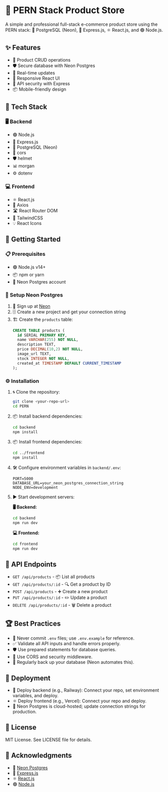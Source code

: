 
# 🛒 PERN Stack Product Store

A simple and professional full-stack e-commerce product store using the PERN stack: 🐘 PostgreSQL (Neon), 🚂 Express.js, ⚛️ React.js, and 🟢 Node.js.


## ✨ Features

- 📝 Product CRUD operations
- 🛡️ Secure database with Neon Postgres
- 🔄 Real-time updates
- 📱 Responsive React UI
- 🔐 API security with Express
- 📦 Mobile-friendly design

## 🧰 Tech Stack

### 🖥️ Backend
- 🟢 Node.js
- 🚂 Express.js
- 🐘 PostgreSQL (Neon)
- 🔗 cors
- 🛡️ helmet
- 📊 morgan
- ⚙️ dotenv

### 💻 Frontend
- ⚛️ React.js
- 🔗 Axios
- 🛣️ React Router DOM
- 🎨 TailwindCSS
- 💡 React Icons

## 🚀 Getting Started

### 📋 Prerequisites
- 🟢 Node.js v14+
- 📦 npm or yarn
- 🐘 Neon Postgres account

### 🐘 Setup Neon Postgres

1. 📝 Sign up at [Neon](https://neon.tech)
2. 🗄️ Create a new project and get your connection string
3. 🏗️ Create the `products` table:
   ```sql
   CREATE TABLE products (
     id SERIAL PRIMARY KEY,
     name VARCHAR(255) NOT NULL,
     description TEXT,
     price DECIMAL(10,2) NOT NULL,
     image_url TEXT,
     stock INTEGER NOT NULL,
     created_at TIMESTAMP DEFAULT CURRENT_TIMESTAMP
   );
   ```

### ⚙️ Installation

1. 🌀 Clone the repository:
   ```bash
   git clone <your-repo-url>
   cd PERN
   ```

2. 📦 Install backend dependencies:
   ```bash
   cd backend
   npm install
   ```

3. 📦 Install frontend dependencies:
   ```bash
   cd ../frontend
   npm install
   ```

4. 🛠️ Configure environment variables in `backend/.env`:
   ```
   PORT=5000
   DATABASE_URL=your_neon_postgres_connection_string
   NODE_ENV=development
   ```

5. ▶️ Start development servers:

   **🖥️ Backend:**
   ```bash
   cd backend
   npm run dev
   ```

   **💻 Frontend:**
   ```bash
   cd frontend
   npm run dev
   ```

## 📡 API Endpoints

- `GET /api/products` - 📦 List all products
- `GET /api/products/:id` - 🔍 Get a product by ID
- `POST /api/products` - ➕ Create a new product
- `PUT /api/products/:id` - ✏️ Update a product
- `DELETE /api/products/:id` - 🗑️ Delete a product

## 🏆 Best Practices

- 🚫 Never commit `.env` files; use `.env.example` for reference.
- ✅ Validate all API inputs and handle errors properly.
- 🛡️ Use prepared statements for database queries.
- 🧱 Use CORS and security middleware.
- 💾 Regularly back up your database (Neon automates this).

## 🚢 Deployment

- 🚂 Deploy backend (e.g., Railway): Connect your repo, set environment variables, and deploy.
- ⚛️ Deploy frontend (e.g., Vercel): Connect your repo and deploy.
- 🐘 Neon Postgres is cloud-hosted; update connection strings for production.

## 📄 License

MIT License. See LICENSE file for details.

## 🙏 Acknowledgments

- 🐘 [Neon Postgres](https://neon.tech)
- 🚂 [Express.js](https://expressjs.com)
- ⚛️ [React.js](https://reactjs.org)
- 🟢 [Node.js](https://nodejs.org)
